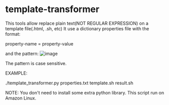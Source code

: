# template-transformer

This tools allow replace plain text(NOT REGULAR EXPRESSION) on a template file(.html, .sh, etc)
It use a dictionary properties file with the format:

property-name = property-value

and the pattern: ![image](https://user-images.githubusercontent.com/13359821/131381352-f1af2c76-56dd-4052-b9f7-94841bdd9a10.png)

The pattern is case sensitive.

EXAMPLE:

 ./template_transformer.py properties.txt template.sh result.sh

 NOTE: You don't need to install some extra python library.
 This script run on Amazon Linux.
